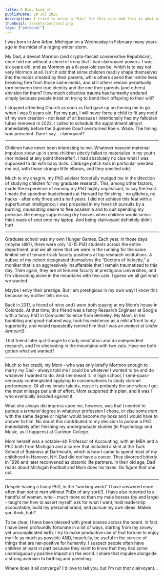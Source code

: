 ```yaml
---
title: A Bio, kind of
publishDate: 20 Jul 2025
description: I tried to write a "Bio" for this site and this is what came out. lmao
thumbnail: /assets/portrait.png
tags: ["personal"]
---
```


I was born in Ann Arbor, Michigan on a Wednesday in February many years ago in the midst of a raging winter storm.

My Dad, a devout Mormon (and crypto-fascist conservative Republican), once told me without a shred of irony that I had clairvoyant powers. I was six years old, and as Mormon as a 6-year-old can be, which is to say not very Mormon at all. Isn't it odd that some children readily shape themselves into the molds created by their parents, while others spend their entire lives breaking free from those same molds, and still others remain perpetually torn between their true identity and the one their parents (and others) envision for them? How much collective trauma has humanity endured simply because people insist on trying to bend their offspring to their will?

I stopped attending Church as soon as Dad gave up on forcing me to go when I was 9 years old. For my part, I will never force a child to fit any mold of my own creation \- not least of all because I intentionally had my fallopian tubes removed in 2022. I called to schedule the appointment almost immediately before the Supreme Court overturned Roe v. Wade. The timing was prescient. Dare I say… clairvoyant?

---

Children have never been interesting to me. Whatever nascent maternal impulses show up in some children utterly failed to materialize in my youth (nor indeed at any point thereafter). I had absolutely no clue what I was supposed to do with baby dolls. Cabbage patch kids in particular weirded me out, with those strange little elbows, and they smelled odd.

Much to my chagrin, my PhD adviser forcefully nudged me in the direction of studying children for my graduate research. This, among other factors, made the experience of earning my PhD highly unpleasant, to say the least. I made the speedrun leaderboards at Harvard by finishing \- no glitches, no hacks \- after only three and a half years. I did not achieve this feat with a superhuman intelligence; I was propelled in my feverish pursuits by a burning, _nauseating_ desire to flee academia and to quit spending my precious life energy suppressing dry heaves when children would smear thick wads of snot onto my laptop. And being clairvoyant definitely didn’t hurt.

---

Graduate school was my own Hunger Games. Each year, in those days (maybe still?), there were only 10-15 PhD students across the entire department, and we all knew that we were in the running for the same limited set of tenure-track faculty positions at top research institutions. A subset of my cohort designated themselves the “Doctors of Velocity,” a moniker that is so aggressively insufferable that I remain traumatized to this day. Then again, they are all tenured faculty at prestigious universities, and I’m vibecoding alone in the mountains with two cats. I guess we all got what we wanted.

Maybe I envy their prestige. But I am prestigious in my own way\! I know this because my mother tells me so.

Back in 2017, a friend of mine and I were both staying at my Mom’s house in Colorado. At that time, this friend was a fancy Research Engineer at Google with a fancy PhD in Computer Science from Berkeley. My Mom, in her bumbling and good-natured way, took his existence as a mild affront to *my* superiority, and would repeatedly remind him that I was an *analyst* at *Under Armour*(\!).

That friend later quit Google to study meditation and do independent research, and I’m vibecoding in the mountains with two cats. Have we both gotten what we wanted?

---

Much to her credit, my Mom - who was only briefly Mormon enough to marry my Dad - always told me I could be whatever I wanted to be and do whatever I wanted to do. And she meant it. In high school, I semi-quasi-seriously contemplated applying to conservatories to study clarinet performance. Of all my innate talents, music is probably the one where I get the most mileage per unit of effort. Mom supported this plan, and it was I who eventually decided against it.

What she always did impress upon me, however, was that I needed to pursue a _terminal_ degree in whatever profession I chose, or else some *man* with the same degree or higher would become my boss and I would have to answer to him. No doubt this contributed to my decision to pursue a PhD immediately after finishing my undergraduate studies (in Psychology _and_ Music, as it happens) at Carleton College.

Mom herself was a notable-ish Professor of Accounting, with an MBA and a PhD both from Michigan and a career that included a stint at the Tuck School of Business at Dartmouth, which is how I came to spend most of my childhood in Hanover, NH. Dad did not have a career. They divorced bitterly in 1998 and later reconvened as platonic life partners. In their old age, Dad reads about Michigan Football and Mom does his taxes. Go figure *that* one out.

---

Despite having a fancy PhD, in the “working world” I have answered more often than not to *men* without PhDs of any sort(\!). I have also reported to a handful of women, who \- much more so than my male bosses (by and large) \- taught me how to assert myself, ask for what I want, hold leadership accountable, build my personal brand, and pursue my own ideas. Makes you think, huh?

To be clear, I have been blessed with great bosses across the board. In fact, I have been profoundly fortunate in a lot of ways, starting from my snowy yet uncomplicated birth. I try to make productive use of that fortune to enjoy my life as much as possible AND, hopefully, be useful in the service of things that are net-positive for humanity. I suspect people often have children at least in part because they want to know that they had some unambiguously positive impact on the world. I share that impulse alongside a strong aversion to birthing and parenting.

Where does it all converge? I'd love to tell you, but I'm not _that_ clairvoyant...
